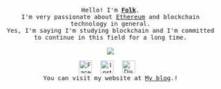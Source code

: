 <p align="center">
   <br>
   <samp>
   Hello! I'm <b><a rel="nofollow noopener noreferrer" target="_blank" href="https://github.com/Kongthap-code">Folk</a></b>.
   <br>I'm very passionate about <a href="https://ethereum.org/en/">
      Ethereum</a> and blockchain technology in general. 
   <br>Yes, I'm saying I'm studying blockchain and I'm committed to continue in this field for a long time.<br><br>
   <a href="https://skillicons.dev">
   <img src="https://skillicons.dev/icons?i=js,ts,html,css,vim,solidity,postgres,mongodb,apollo,prisma,react,nextjs,svelte,styledcomponents,docker,vite,fastapi,nginx" />
   </a>
   <br>
   </samp>
<p align="center">
   <a rel="nofollow noopener noreferrer" target="_blank" href="https://www.facebook.com/profile.php?id=100009380508678">
   <img src="https://media.discordapp.net/attachments/802266980873666600/866302320630693918/162-1622540_8bit-icons-02-8-bit-facebook-icon-removebg-preview_1.png" width="30px" alt="Facebook"></a>
   &nbsp; 
   &nbsp;
   <a rel="nofollow noopener noreferrer" target="_blank" href="https://www.instagram.com/kp98ps_/">
   <img src="https://media.discordapp.net/attachments/802266980873666600/866303739388362832/31c29e1581fabdf_1.png" width="30px" alt="Instargam"></a>
   &nbsp; 
   &nbsp;
   <a rel="nofollow noopener noreferrer" target="_blank" href="#">
   <img src="https://media.discordapp.net/attachments/802266980873666600/866305034890248192/DYWdMjmWkAMUxj9-removebg-preview.png" width="30px" alt="Discord"></a>   
   &nbsp; 
   &nbsp;
   <samp>
   <br>You can visit my website at <a rel="nofollow noopener noreferrer" target="_blank" href="https://kongthap-code.github.io/Kongthapcode-blog/">My blog</a></b>.!<br>
</p>
</p>
